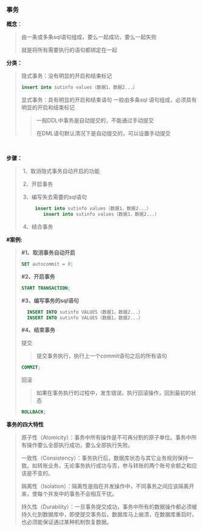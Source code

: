 ### 事务



**概念**：

>  由一条或多条sql语句组成，要么一起成功，要么一起失败
>
>  就是将所有需要执行的语句都绑定在一起

**分类：**

> 隐式事务：没有明显的开启和结束标记
>
> ```sql
> insert into sutinfo values（数据1，数据2...）
> ```
>
> 显式事务：具有明显的开启和结束语句
> 				一般由多条sql 语句组成，必须具有明显的开启和结束标记
>
> > 一般DDL中事务是自动提交的，不能通过手动提交
> >
> > 在DML语句默认清况下是自动提交的，可以设置手动提交




​	

**步骤：**

> ​		1、取消隐式事务自动开启的功能 
>
> ​		2、开启事务
>
> ​       3、编写失去需要的sql语句
>
> ```sql
>      insert into sutinfo values（数据1，数据2...）
>         insert into sutinfo values（数据1，数据2...）
> ```
>
> ​		4、结合事务



**#案例:**

> **#1、取消事务自动开启**
>
> ```sql
> SET autocommit = 0;
> ```
>
> **#2、开启事务**
>
> ```sql
> START TRANSACTION;
> ```
>
> **#3、编写事务的sql语句**
>
> ```sql
> 	INSERT INTO sutinfo VALUES（数据1，数据2...）
> 	INSERT INTO sutinfo VALUES（数据1，数据2...）
> ```
>
> **#4、结束事务**
>
> 提交
>
> > 提交事务执行，执行上一个commit语句之后的所有语句
>
> ```sql
> COMMIT;
> ```
>
> 回滚
>
> > 如果在事务执行的过程中，发生错误，执行回滚操作，回到最初的状态
>
> ```sql
> ROLLBACK;
> ```

**事务的四大特性**

>  原子性（Atomicity）：事务中所有操作是不可再分割的原子单位。事务中所有操作要么全部执行成功，要么全部执行失败。
>
>  一致性（Consistency）：事务执行后，数据库状态与其它业务规则保持一致。如转账业务，无论事务执行成功与否，参与转账的两个账号余额之和应该是不变的。
>
> 隔离性（Isolation）：隔离性是指在并发操作中，不同事务之间应该隔离开来，使每个并发中的事务不会相互干扰。
>
>  持久性（Durability）：一旦事务提交成功，事务中所有的数据操作都必须被持久化到数据库中，即使提交事务后，数据库马上崩溃，在数据库重启时，也必须能保证通过某种机制恢复数据。